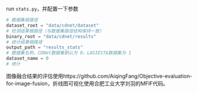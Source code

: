 
run `stats.py`，并配置一下参数
```python
# 数据集根路径
dataset_root = "data/cdnet/dataset"
# 检测结果根路径（与数据集路径结构保持一致）
binary_root = "data/cdnet/results"
# 统计结果根路径
output_path = "results_stats"
# 数据集名称，CDNet数据集默认为 0，LASIESTA数据集为 1
dataset_name = 0
# 统计
```

图像融合结果的评估使用https://github.com/AiqingFang/Objective-evaluation-for-image-fusion，折线图可视化使用合肥工业大学刘羽的MFIF代码。
